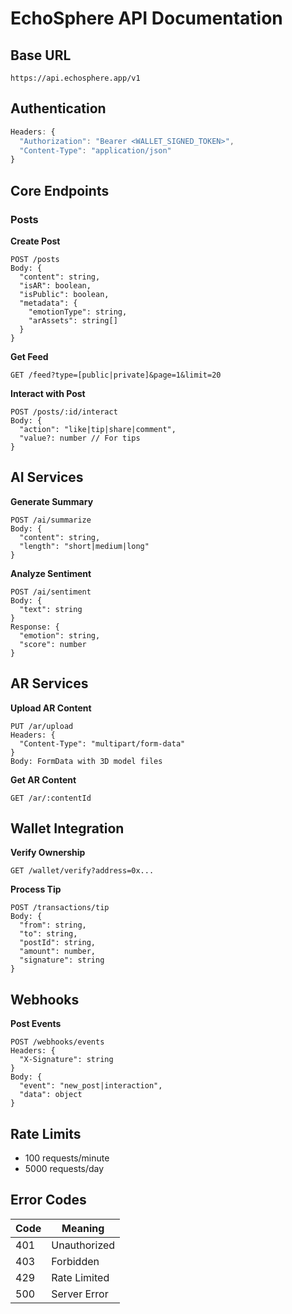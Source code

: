 # EchoSphere API Documentation

## Base URL
`https://api.echosphere.app/v1`

## Authentication
```javascript
Headers: {
  "Authorization": "Bearer <WALLET_SIGNED_TOKEN>",
  "Content-Type": "application/json"
}
```

## Core Endpoints

### Posts
**Create Post**
```
POST /posts
Body: {
  "content": string,
  "isAR": boolean,
  "isPublic": boolean,
  "metadata": {
    "emotionType": string,
    "arAssets": string[] 
  }
}
```

**Get Feed**
```
GET /feed?type=[public|private]&page=1&limit=20
```

**Interact with Post**
```
POST /posts/:id/interact
Body: {
  "action": "like|tip|share|comment",
  "value?: number // For tips
}
```

## AI Services

**Generate Summary**
```
POST /ai/summarize
Body: {
  "content": string,
  "length": "short|medium|long" 
}
```

**Analyze Sentiment**
```
POST /ai/sentiment
Body: {
  "text": string
}
Response: {
  "emotion": string,
  "score": number
}
```

## AR Services

**Upload AR Content**
```
PUT /ar/upload
Headers: {
  "Content-Type": "multipart/form-data"
}
Body: FormData with 3D model files
```

**Get AR Content**
```
GET /ar/:contentId
```

## Wallet Integration

**Verify Ownership**
```
GET /wallet/verify?address=0x...
```

**Process Tip**
```
POST /transactions/tip
Body: {
  "from": string,
  "to": string,
  "postId": string,
  "amount": number,
  "signature": string
}
```

## Webhooks

**Post Events**
```
POST /webhooks/events
Headers: {
  "X-Signature": string
}
Body: {
  "event": "new_post|interaction",
  "data": object
}
```

## Rate Limits
- 100 requests/minute
- 5000 requests/day

## Error Codes
| Code | Meaning |
|------|---------|
| 401 | Unauthorized |
| 403 | Forbidden |
| 429 | Rate Limited |
| 500 | Server Error |
